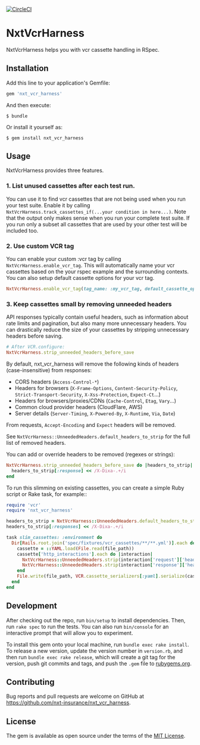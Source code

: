 [![CircleCI](https://circleci.com/gh/nxt-insurance/nxt_vcr_harness.svg?style=svg)](https://circleci.com/gh/nxt-insurance/nxt_vcr_harness)

# NxtVcrHarness

NxtVcrHarness helps you with vcr cassette handling in RSpec.  

## Installation

Add this line to your application's Gemfile:

```ruby
gem 'nxt_vcr_harness'
```

And then execute:

    $ bundle

Or install it yourself as:

    $ gem install nxt_vcr_harness

## Usage

NxtVcrHarness provides three features.

### 1. List unused cassettes after each test run.
You can use it to find vcr cassettes that are not being used when you 
run your test suite. Enable it by calling `NxtVcrHarness.track_cassettes_if(...your condition in here...)`. 
Note that the output only makes sense when you run your complete test suite. 
If you run only a subset all cassettes that are used by your other test will be included too.

### 2. Use custom VCR tag
You can enable your custom :vcr tag by calling `NxtVcrHarness.enable_vcr_tag`. This will 
automatically name your vcr cassettes based on the your rspec example and the surrounding contexts. You can also 
setup default cassette options for your vcr tag. 

```ruby
NxtVcrHarness.enable_vcr_tag(tag_name: :my_vcr_tag, default_cassette_options: { ... })
```

### 3. Keep cassettes small by removing unneeded headers
API responses typically contain useful headers, such as information about rate limits and pagination,
but also many more unnecessary headers.
You can drastically reduce the size of your cassettes by stripping unnecessary headers before saving.

```ruby
# After VCR.configure:
NxtVcrHarness.strip_unneeded_headers_before_save
```

By default, nxt_vcr_harness will remove the following kinds of headers (case-insensitive) from responses:
- CORS headers (`Access-Control-*`)
- Headers for browsers (`X-Frame-Options`, `Content-Security-Policy`, `Strict-Transport-Security`, `X-Xss-Protection`, `Expect-Ct`...)
- Headers for browsers/proxies/CDNs (`Cache-Control`, `Etag`, `Vary`...)
- Common cloud provider headers (CloudFlare, AWS)
- Server details (`Server-Timing`, `X-Powered-By`, `X-Runtime`, `Via`, `Date`)

From requests, `Accept-Encoding` and `Expect` headers will be removed.

See `NxtVcrHarness::UnneededHeaders.default_headers_to_strip` for the full list of removed headers.

You can add or override headers to be removed (regexes or strings):

```ruby
NxtVcrHarness.strip_unneeded_headers_before_save do |headers_to_strip|
  headers_to_strip[:response] << /X-Dixa-.+/i
end
```

To run this slimming on existing cassettes, you can create a simple Ruby script or Rake task, for example::

```rb
require 'vcr'
require 'nxt_vcr_harness'

headers_to_strip = NxtVcrHarness::UnneededHeaders.default_headers_to_strip
headers_to_strip[:responses] << /X-Dixa-.+/i

task slim_cassettes: :environment do
  Dir[Rails.root.join('spec/fixtures/vcr_cassettes/**/**.yml')].each do |file_path|
    cassette = ::YAML.load(File.read(file_path))
    cassette['http_interactions'].each do |interaction|
      NxtVcrHarness::UnneededHeaders.strip(interaction['request']['headers'], headers_to_strip[:requests])
      NxtVcrHarness::UnneededHeaders.strip(interaction['response']['headers'], headers_to_strip[:responses])
    end
    File.write(file_path, VCR.cassette_serializers[:yaml].serialize(cassette))
  end
end
```

## Development

After checking out the repo, run `bin/setup` to install dependencies. Then, run `rake spec` to run the tests. You can also run `bin/console` for an interactive prompt that will allow you to experiment.

To install this gem onto your local machine, run `bundle exec rake install`. To release a new version, update the version number in `version.rb`, and then run `bundle exec rake release`, which will create a git tag for the version, push git commits and tags, and push the `.gem` file to [rubygems.org](https://rubygems.org).

## Contributing

Bug reports and pull requests are welcome on GitHub at https://github.com/nxt-insurance/nxt_vcr_harness.

## License

The gem is available as open source under the terms of the [MIT License](https://opensource.org/licenses/MIT).
